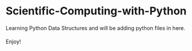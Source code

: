 # Scientific-Computing-with-Python
####
Learning Python Data Structures and will be adding python files in here.
#### 
Enjoy!

